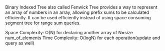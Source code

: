 Binary Indexed Tree also called Fenwick Tree provides a way to represent an array of numbers in an array, allowing prefix sums to be calculated efficiently. It can be used efficiently instead of using space consuming segment tree for range sum queries.

Space Complexity: O(N) for declaring another array of N=size num_of_elements
Time Complexity: O(logN) for each operation(update and query as well)